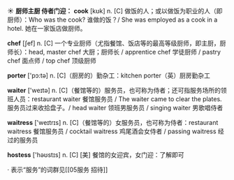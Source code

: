 ☀ <span class="category">**厨师主厨 侍者门迎：**</span>
<span class="vocabulary">**cook**</span> [kʊk] 
<span class="definition">n. [C] 做饭的人；或以做饭为职业的人（即厨师）：</span>Who was the cook? 谁做的饭？/ She was employed as a cook in a hotel. 她在一家饭店做厨师。

<span class="vocabulary">**chef**</span> [ʃef] 
<span class="definition">n. [C] 一个专业厨师（尤指餐馆、饭店等的最高等级厨师，即主厨，厨师长）：</span>head, master chef 大厨；厨师长 / apprentice chef 学徒厨师 / pastry chef 面点师 / top chef 顶级厨师

<span class="vocabulary">**porter**</span> ['pɔ:tə] 
<span class="definition">n. [C]（厨房的）勤杂工：</span>kitchen porter（英）厨房勤杂工

<span class="vocabulary">**waiter**</span> ['weɪtə] 
<span class="definition">n. [C]（餐馆等的）服务员，也可称为侍者；还可指服务场所的领班人员：</span>restaurant waiter 餐馆服务员 / The waiter came to clear the plates. 服务员过来收拾盘子。/ head waiter 领班男服务员 / singing waiter 男歌唱侍者

<span class="vocabulary">**waitress**</span> ['weɪtrɪs] 
<span class="definition">n. [C]（餐馆等的）女服务员，也可称为侍者：</span>restaurant waitress 餐馆服务员 / cocktail waitress 鸡尾酒会女侍者 / passing waitress 经过的服务员

<span class="vocabulary">**hostess**</span> ['həʊstɪs] 
<span class="definition">n. [C] [美] 餐馆的女迎宾，女门迎：</span>了解即可

· 表示“服务”的词群见[[05服务 招待]]
